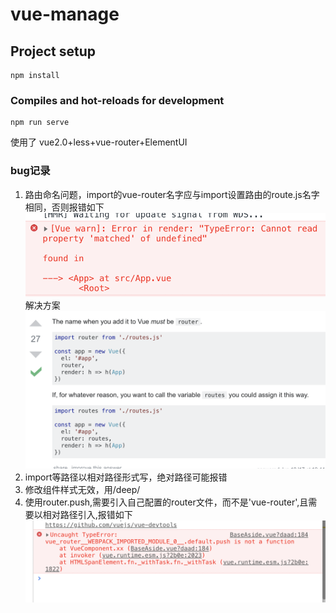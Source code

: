 # vue-manage

## Project setup
```
npm install 
```

### Compiles and hot-reloads for development
```
npm run serve
```
使用了 vue2.0+less+vue-router+ElementUI
### bug记录
1. 路由命名问题，import的vue-router名字应与import设置路由的route.js名字相同，否则报错如下
![Error in render: "TypeError: Cannot read property 'matched' of undefined"](./public/bug-img/2.png)解决方案![x](./public/bug-img/1.png)
2. import等路径以相对路径形式写，绝对路径可能报错
3. 修改组件样式无效，用/deep/ 
4. 使用router.push,需要引入自己配置的router文件，而不是'vue-router',且需要以相对路径引入,报错如下
![vue_router__WEBPACK_IMPORTED_MODULE_0__.default.push is not a function](./public/bug-img/3.png)
 
